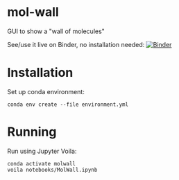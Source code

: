 # mol-wall
GUI to show a "wall of molecules"

See/use it live on Binder, no installation needed: [![Binder](https://mybinder.org/badge_logo.svg)](https://mybinder.org/v2/gh/Augmented-Drug-Design-Human-in-the-Loop/mol-wall/HEAD?urlpath=voila%2Frender%2Fnotebooks%2FMolWall.ipynb)


# Installation
Set up conda environment:
```shell
conda env create --file environment.yml
```


# Running
Run using Jupyter Voila:
```shell
conda activate molwall
voila notebooks/MolWall.ipynb
```